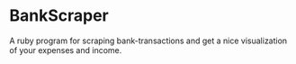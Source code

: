 BankScraper
===========

A ruby program for scraping bank-transactions and get a nice visualization of your expenses and income.
